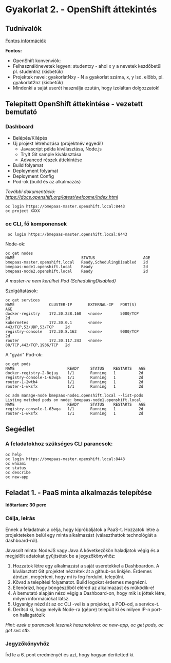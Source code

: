 # Gyakorlat 2. - OpenShift áttekintés

## Tudnivalók
[Fontos információk](Tudnivalok.md)

**Fontos:**
- OpenShift konvenviók:
 - Felhasználónevetek legyen: studentxy - ahol x y a nevetek kezdőbetűi pl. studentnz (kisbetűk)
 - Projektek nevei: gyakorlatNxy - N a gyakorlat száma, x, y lsd. előbb, pl. gyakorlat2nz (kisbetűk)
- Mindenki a saját userét használja ezután, hogy izoláltan dolgozzatok!



## Telepített OpenShift áttekintése - vezetett bemutató
### Dashboard
- Belépés/Kilépés
- Új projekt létrehozása (projektnév egyedi!)
  - Javascript példa kiválasztása, Node.js
  - TryIt Git sample kiválasztása
  - Advanced részek áttekintése
- Build folyamat 
- Deployment folyamat
- Deployment Config
- Pod-ok (build és az alkalmazás)

_További dokumentáció: https://docs.openshift.org/latest/welcome/index.html_

```shell
oc login https://bmepaas-master.openshift.local:8443
oc project XXXX
```


### oc CLI, fő komponensek
```shell
 oc login https://bmepaas-master.openshift.local:8443    
```

Node-ok:
```shell
oc get nodes
NAME                             STATUS                     AGE
bmepaas-master.openshift.local   Ready,SchedulingDisabled   2d
bmepaas-node1.openshift.local    Ready                      2d
bmepaas-node2.openshift.local    Ready                      2d
```
_A master-re nem kerülhet Pod (SchedulingDisabled)_

Szolgáltatások:
```shell
oc get services
NAME               CLUSTER-IP       EXTERNAL-IP   PORT(S)                   AGE
docker-registry    172.30.238.160   <none>        5000/TCP                  2d
kubernetes         172.30.0.1       <none>        443/TCP,53/UDP,53/TCP     2d
registry-console   172.30.8.163     <none>        9000/TCP                  2d
router             172.30.117.243   <none>        80/TCP,443/TCP,1936/TCP   2d
```

A "gyári" Pod-ok:
```shell
oc get pods
NAME                       READY     STATUS    RESTARTS   AGE
docker-registry-2-8ejuy    1/1       Running   1          2d
registry-console-1-63wqa   1/1       Running   1          2d
router-1-2wth4             1/1       Running   1          2d
router-1-wksfx             1/1       Running   1          2d

oc adm manage-node bmepaas-node1.openshift.local --list-pods
Listing matched pods on node: bmepaas-node1.openshift.local
NAME                       READY     STATUS    RESTARTS   AGE
registry-console-1-63wqa   1/1       Running   1          2d
router-1-wksfx             1/1       Running   1          2d

```

## Segédlet

### A feladatokhoz szükséges CLI parancsok:
```shell
oc help
oc login https://bmepaas-master.openshift.local:8443
oc whoami
oc status
oc describe
oc new-app
```

## Feladat 1. - PaaS minta alkalmazás telepítése
**Időtartam: 30 perc**

### Célja, leírás
Ennek a feladatnak a célja, hogy kipróbáljátok a PaaS-t. Hozzatok létre a projekteteken belül egy minta alkalmazást (választhattok technológiát a dashboard-ról).
 
Javasolt minta: NodeJS vagy Java
A következőkön haladjatok végig és a megjelölt adatokat gyűjtsétek be a jegyzőkönyvhöz:

1. Hozzatok létre egy alkalmazást a saját useretekkel a Dashboardon. A kiválasztott Git projektet nézzétek át a github-os linkjén. Érdemes átnézni, megérteni, hogy mi is fog fordulni, települni.
2. Kövsd a telepítési folyamatot. Build logokat érdemes megnézni.
3. Ellenőrizd, hogy böngészőből eléred az alkalmazást és működik-e!
4. A bemutató alapján nézd végig a Dashboard-on, hogy mik is jöttek létre, milyen információkat látsz.
5. Ugyanígy nézd át az oc CLI -vel is a projektet, a POD-od, a service-t.
6. Derítsd ki, hogy melyik Node-ra (gépre) települt ki és milyen IP-n port-on hallagatózik

_Hint: ezek a parancsok lesznek hasznotokra: oc new-app, oc get pods, oc get svc stb._

### Jegyzőkönyvhöz
Írd le a 6. pont eredményét és azt, hogy hogyan derítetted ki.
